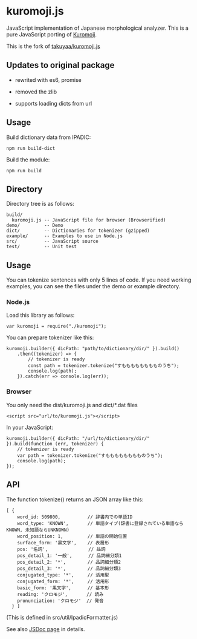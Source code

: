 # kuromoji.js

JavaScript implementation of Japanese morphological analyzer.
This is a pure JavaScript porting of [Kuromoji](https://www.atilika.com/ja/kuromoji/).

This is the fork of [takuyaa/kuromoji.js](https://github.com/takuyaa/kuromoji.js)


## Updates to original package

- rewrited with es6, promise

- removed the zlib

- supports loading dicts from url


## Usage

Build dictionary data from IPADIC:
```
npm run build-dict
```

Build the module:
```
npm run build
```


## Directory

Directory tree is as follows:

    build/
      kuromoji.js -- JavaScript file for browser (Browserified)
    demo/         -- Demo
    dict/         -- Dictionaries for tokenizer (gzipped)
    example/      -- Examples to use in Node.js
    src/          -- JavaScript source
    test/         -- Unit test


## Usage

You can tokenize sentences with only 5 lines of code.
If you need working examples, you can see the files under the demo or example directory.


### Node.js

Load this library as follows:

    var kuromoji = require("./kuromoji");

You can prepare tokenizer like this:

    kuromoji.builder({ dicPath: "path/to/dictionary/dir/" }).build()
        .then((tokenizer) => {
            // tokenizer is ready
            const path = tokenizer.tokenize("すもももももももものうち");
            console.log(path);
        }).catch(err => console.log(err));



### Browser

You only need the dist/kuromoji.js and dict/*.dat files

    <script src="url/to/kuromoji.js"></script>

In your JavaScript:

    kuromoji.builder({ dicPath: "/url/to/dictionary/dir/" }).build(function (err, tokenizer) {
        // tokenizer is ready
        var path = tokenizer.tokenize("すもももももももものうち");
        console.log(path);
    });


## API

The function tokenize() returns an JSON array like this:

    [ {
        word_id: 509800,          // 辞書内での単語ID
        word_type: 'KNOWN',       // 単語タイプ(辞書に登録されている単語ならKNOWN, 未知語ならUNKNOWN)
        word_position: 1,         // 単語の開始位置
        surface_form: '黒文字',    // 表層形
        pos: '名詞',               // 品詞
        pos_detail_1: '一般',      // 品詞細分類1
        pos_detail_2: '*',        // 品詞細分類2
        pos_detail_3: '*',        // 品詞細分類3
        conjugated_type: '*',     // 活用型
        conjugated_form: '*',     // 活用形
        basic_form: '黒文字',      // 基本形
        reading: 'クロモジ',       // 読み
        pronunciation: 'クロモジ'  // 発音
      } ]

(This is defined in src/util/IpadicFormatter.js)

See also [JSDoc page](https://takuyaa.github.io/kuromoji.js/jsdoc/) in details.
